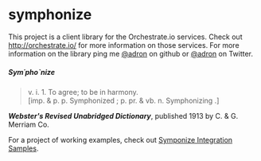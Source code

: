 symphonize
============

This project is a client library for the Orchestrate.io services. Check out http://orchestrate.io/ for more information on those services. For more information on the library ping me [@adron](https://github.com/Adron) on github or [@adron](https://twitter.com/Adron) on Twitter.

##### Sym´pho`nize
<blockquote>v. i.	1. To agree; to be in harmony.</br>
[imp. & p. p. Symphonized ; p. pr. & vb. n. Symphonizing .]</blockquote>
<b><i>Webster's Revised Unabridged Dictionary</b></i>, published 1913 by C. & G. Merriam Co.

For a project of working examples, check out [Symponize Integration Samples](https://github.com/Adron/symphonize_integration_samples).